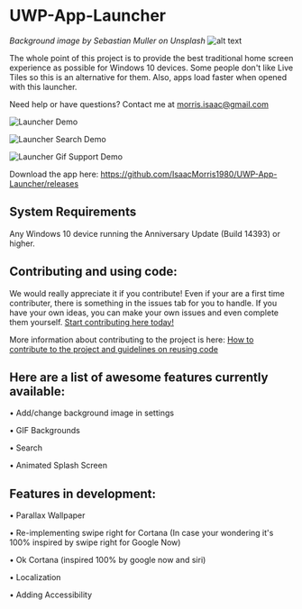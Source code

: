 # UWP-App-Launcher
*Background image by Sebastian Muller on Unsplash*
![alt text](https://github.com/IsaacMorris1980/UWP-App-Launcher/blob/master/UWPAppLauncherMonochromeWideBranding.png)
 


The whole point of this project is to provide the best traditional home screen experience as possible for Windows 10 devices. Some people don't like Live Tiles so this is an alternative for them. Also, apps load faster when opened with this launcher.

Need help or have questions? Contact me at morris.isaac@gmail.com

![Launcher Demo](https://github.com/IsaacMorris1980/UWP-App-Launcher/blob/master/appLauncherDemo.gif)

![Launcher Search Demo](https://i.imgur.com/A4mPuAv.gif)

![Launcher Gif Support Demo](https://github.com/IsaacMorris1980/UWP-App-Launcher/blob/master/appLauncherGIFSupport.gif)

Download the app here: https://github.com/IsaacMorris1980/UWP-App-Launcher/releases

## System Requirements
Any Windows 10 device running the Anniversary Update (Build 14393) or higher.

## Contributing and using code:
We would really appreciate it if you contribute! Even if your are a first time contributer, there is something in the issues tab for you to handle. If you have your own ideas, you can make your own issues and even complete them yourself. 
[Start contributing here today!](https://github.com/IsaacMorris1980/UWP-App-Launcher/issues)

More information about contributing to the project is here: [How to contribute to the project and guidelines on reusing code](https://github.com/IsaacMorris1980/UWP-App-Launcher/blob/master/CONTRIBUTING.md)


## Here are a list of awesome features currently available:

• Add/change background image in settings

• GIF Backgrounds

• Search

• Animated Splash Screen


## Features in development:
• Parallax Wallpaper

• Re-implementing swipe right for Cortana (In case your wondering it's 100% inspired by swipe right for Google Now)

• Ok Cortana (inspired 100% by google now and siri)

• Localization

• Adding Accessibility
